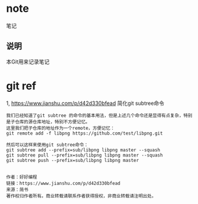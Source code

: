 # note
笔记


## 说明
  本Git用来记录笔记




# git ref
  1, https://www.jianshu.com/p/d42d330bfead
    简化git subtree命令

    我们已经知道了git subtree 的命令的基本用法，但是上述几个命令还是显得有点复杂，特别是子仓库的源仓库地址，特别不方便记忆。
    这里我们把子仓库的地址作为一个remote，方便记忆：
    git remote add -f libpng https://github.com/test/libpng.git

    然后可以这样来使用git subtree命令：
    git subtree add --prefix=sub/libpng libpng master --squash
    git subtree pull --prefix=sub/libpng libpng master --squash
    git subtree push --prefix=sub/libpng libpng master


    作者：好好编程
    链接：https://www.jianshu.com/p/d42d330bfead
    来源：简书
    著作权归作者所有。商业转载请联系作者获得授权，非商业转载请注明出处。
